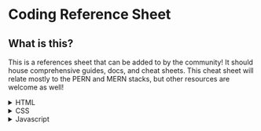 # Coding Reference Sheet
## What is this?
This is a references sheet that can be added to by the community! It should house comprehensive guides, docs, and cheat sheets. This cheat sheet will relate mostly to the PERN and MERN stacks, but other resources are welcome as well!

<details>
<summary>HTML</summary>
<br>
  <li>
    <a href="https://itwebtutorials.mga.edu/html/chp2/document-structure.aspx" target="_blank">
      Document Structure
    </a>
  </li>
  <li>
    <a href="https://itwebtutorials.mga.edu/html/chp2/headings.aspx" target="_blank">
      Headings
    </a>
  </li>
  <li>
    <a href="https://itwebtutorials.mga.edu/html/chp2/list-structures.aspx" target="_blank">
      Lists
    </a>
  </li>
  <li>
    <a href="https://itwebtutorials.mga.edu/html/chp3/spans-divisions.aspx" target="_blank">
      Div vs Span
    </a>
  </li>
</details>

<details>
<summary>CSS</summary>
<br>
  <li><a href="https://flexbox.malven.co/" target="_blank">Flexbox</a></li>
</details>

<details>
<summary>Javascript</summary>
<br>
    <details>
      <summary>React</summary>
      <br>
      <li>
        <a href="https://reactrouter.com/docs/en/v6/getting-started/overview" target="_blank">
          React-Router
        </a>
      </li>
      <li>
        <a href="https://reactjs.org/docs/lists-and-keys.html" target="_blank">
          .map
        </a>
      </li>
      <li>
        <a href="https://www.robinwieruch.de/react-folder-structure/" target="_blank">
          Folder Structure
        </a>
      </li>
    </details>
  
    <details>
      <summary>Javascript</summary>
      <br>
      <li>
        <a href="https://www.tutorialspoint.com/javascript/javascript_builtin_functions.htm" target="_blank">
          Built-in Functions
        </a>
      </li>
    </details>
  
</details>
